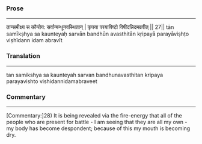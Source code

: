 ### Prose 
 --- 
तान्समीक्ष्य स कौन्तेय: सर्वान्बन्धूनवस्थितान् |
कृपया परयाविष्टो विषीदन्निदमब्रवीत् || 27||
tān samīkṣhya sa kaunteyaḥ sarvān bandhūn avasthitān
kṛipayā parayāviṣhṭo viṣhīdann idam abravīt

### Translation 
 --- 
tan samikshya sa kaunteyah sarvan bandhunavasthitan kripaya parayavishto vishidannidamabraveet

### Commentary 
 --- 
[Commentary:]28) It is being revealed via the fire-energy that all of the people who are present for battle - I am seeing that they are all my own - my body has become despondent; because of this my mouth is becoming dry.